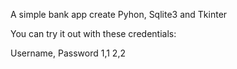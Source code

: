 A simple bank app create Pyhon, Sqlite3 and Tkinter

You can try it out with these credentials:

Username, Password
1,1
2,2
